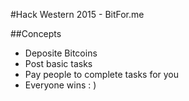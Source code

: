 #Hack Western 2015 - BitFor.me

##Concepts
* Deposite Bitcoins
* Post basic tasks 
* Pay people to complete tasks for you
* Everyone wins : )
